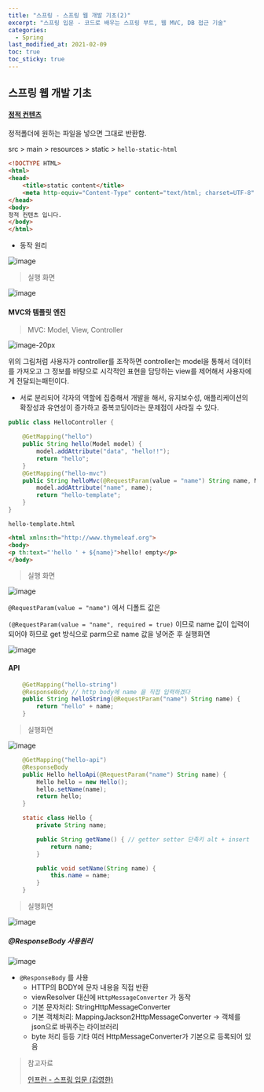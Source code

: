 ```yaml
---
title: "스프링 - 스프링 웹 개발 기초(2)"
excerpt: "스프링 입문 - 코드로 배우는 스프링 부트, 웹 MVC, DB 접근 기술"
categories:
  - Spring
last_modified_at: 2021-02-09
toc: true
toc_sticky: true
---
```


## 스프링 웹 개발 기초



#### [정적 컨텐츠](https://docs.spring.io/spring-boot/docs/current/reference/htmlsingle/#boot-features-spring-mvc-static-content)

정적폴더에 원하는 파일을 넣으면 그대로 반환함.

src > main > resources > static > `hello-static-html` 

```html
<!DOCTYPE HTML>
<html>
<head>
    <title>static content</title>
    <meta http-equiv="Content-Type" content="text/html; charset=UTF-8" />
</head>
<body>
정적 컨텐츠 입니다.
</body>
</html>
```

- 동작 원리

![image](https://user-images.githubusercontent.com/17541671/107272665-627b9300-6a91-11eb-9596-2e79ef755ece.png)



> 실행 화면

![image](https://user-images.githubusercontent.com/17541671/107272407-fdc03880-6a90-11eb-871d-da92828273b2.png)



#### MVC와 템플릿 엔진

> MVC: Model, View, Controller

![image-20px](https://user-images.githubusercontent.com/17541671/107273153-08c79880-6a92-11eb-9cae-c38b348426b7.png)

위의 그림처럼 사용자가 controller를 조작하면 controller는 model을 통해서 데이터를 가져오고 그 정보를 바탕으로 시각적인 표현을 담당하는 view를 제어해서 사용자에게 전달되는패턴이다.

- 서로 분리되어 각자의 역할에 집중해서 개발을 해서, 유지보수성, 애플리케이션의 확장성과 유연성이 증가하고 중복코딩이라는 문제점이 사라질 수 있다.

```java
public class HelloController {

    @GetMapping("hello")
    public String hello(Model model) {
        model.addAttribute("data", "hello!!");
        return "hello";
    }
    @GetMapping("hello-mvc")
    public String helloMvc(@RequestParam(value = "name") String name, Model model) {
        model.addAttribute("name", name);
        return "hello-template";
    }
}
```

`hello-template.html`

```html
<html xmlns:th="http://www.thymeleaf.org">
<body>
<p th:text="'hello ' + ${name}">hello! empty</p>
</body>
```



> 실행 화면



![image](https://user-images.githubusercontent.com/17541671/107275103-a623cc00-6a94-11eb-90eb-3f528307b00e.png)

`@RequestParam(value = "name")` 에서 디폴트 값은 

`(@RequestParam(value = "name", required = true)` 이므로 name 값이 입력이 되어야 하므로 get 방식으로 parm으로 name 값을 넣어준 후 실행화면

![image](https://user-images.githubusercontent.com/17541671/107274886-5d6c1300-6a94-11eb-9508-acec49bd1b80.png)

#### API

```java
	@GetMapping("hello-string")
    @ResponseBody // http body에 name 을 직접 입력하겠다
    public String helloString(@RequestParam("name") String name) {
        return "hello" + name;
    }
```

> 실행화면

![image](https://user-images.githubusercontent.com/17541671/107278396-19c7d800-6a99-11eb-80be-d93b89844e71.png)



```java
	@GetMapping("hello-api")
    @ResponseBody
    public Hello helloApi(@RequestParam("name") String name) {
        Hello hello = new Hello();
        hello.setName(name);
        return hello;
    }

    static class Hello {
        private String name;

        public String getName() { // getter setter 단축키 alt + insert
            return name;
        }

        public void setName(String name) {
            this.name = name;
        }
    }
```

> 실행화면

![image](https://user-images.githubusercontent.com/17541671/107278314-eedd8400-6a98-11eb-8387-f49872e7377c.png)

##### **@ResponseBody 사용원리**

![image](https://user-images.githubusercontent.com/17541671/107278496-38c66a00-6a99-11eb-9170-3450822b3aae.png)

- `@ResponseBody` 를 사용
  -  HTTP의 BODY에 문자 내용을 직접 반환 
  -  viewResolver 대신에 `HttpMessageConverter` 가 동작
  -  기본 문자처리: StringHttpMessageConverter
  -  기본 객체처리: MappingJackson2HttpMessageConverter -> 객체를 json으로 바꿔주는 라이브러리
  -  byte 처리 등등 기타 여러 HttpMessageConverter가 기본으로 등록되어 있음



> 참고자료
>
> [인프런 - 스프링 입문 (김영한)](https://www.inflearn.com/course/%EC%8A%A4%ED%94%84%EB%A7%81-%EC%9E%85%EB%AC%B8-%EC%8A%A4%ED%94%84%EB%A7%81%EB%B6%80%ED%8A%B8)
